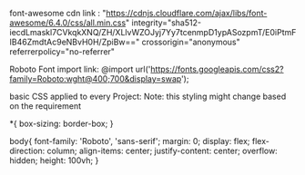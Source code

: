 font-awesome cdn link :  "https://cdnjs.cloudflare.com/ajax/libs/font-awesome/6.4.0/css/all.min.css" integrity="sha512-iecdLmaskl7CVkqkXNQ/ZH/XLlvWZOJyj7Yy7tcenmpD1ypASozpmT/E0iPtmFIB46ZmdtAc9eNBvH0H/ZpiBw==" crossorigin="anonymous" referrerpolicy="no-referrer" 

Roboto Font import link: @import url('https://fonts.googleapis.com/css2?family=Roboto:wght@400;700&display=swap');


basic CSS applied to every Project:
Note: this styling might change based on the requirement

*{
    box-sizing: border-box;
}

body{
    font-family: 'Roboto', 'sans-serif';
    margin: 0;
    display: flex;
    flex-direction: column;
    align-items: center;
    justify-content: center;
    overflow: hidden;
    height: 100vh;
}